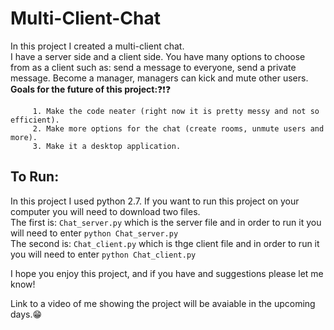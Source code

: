# Multi-Client-Chat
In this project I created a multi-client chat.\
I have a server side and a client side. You have many options to choose from as a client such as: send a message to everyone, send a private message. Become a manager, managers can kick and mute other users.\
**Goals for the future of this project:**:question::exclamation::question:

         1. Make the code neater (right now it is pretty messy and not so efficient).
         2. Make more options for the chat (create rooms, unmute users and more).
         3. Make it a desktop application.

## To Run: ##
In this project I used python 2.7. If you want to run this project on your computer you will need to download two files.\
The first is: `Chat_server.py` which is the server file and in order to run it you will need to enter `python Chat_server.py`\
The second is: `Chat_client.py` which is thge client file and in order to run it you will need to enter `python Chat_client.py`


I hope you enjoy this project, and if you have and suggestions please let me know!

Link to a video of me showing the project will be avaiable in the upcoming days.:grin:




